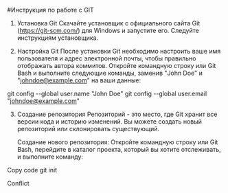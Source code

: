 #Инструкция по работе с GIT


1. Установка Git
Скачайте установщик с официального сайта Git (https://git-scm.com/) для Windows и запустите его. Следуйте инструкциям установщика.

2. Настройка Git
После установки Git необходимо настроить ваше имя пользователя и адрес электронной почты, чтобы правильно отображать автора коммитов. Откройте командную строку или Git Bash и выполните следующие команды, заменив "John Doe" и "johndoe@example.com" на ваши данные:


git config --global user.name "John Doe"
git config --global user.email "johndoe@example.com"


3. Создание репозитория
Репозиторий - это место, где Git хранит все версии кода и историю изменений. Вы можете создать новый репозиторий или склонировать существующий.

    Создание нового репозитория:
    Откройте командную строку или Git Bash, перейдите в каталог проекта, который вы хотите отслеживать, и выполните команду:

Copy code
git init


Conflict
